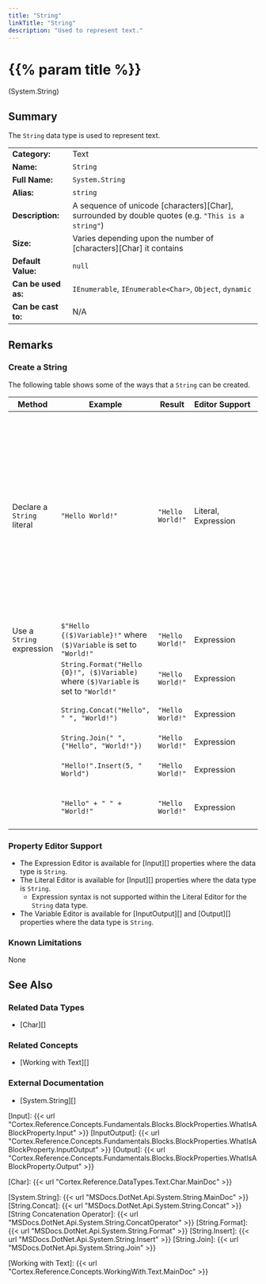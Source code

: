 ```yaml
---
title: "String"
linkTitle: "String"
description: "Used to represent text."
---
```


# {{% param title %}}

<p class="namespace">(System.String)</p>

## Summary

The `String` data type is used to represent text.

| | |
|-|-|
| **Category:**          | Text                                                          |
| **Name:**              | `String`                                                      |
| **Full Name:**         | `System.String`                                               |
| **Alias:**             | `string`                                                      |
| **Description:**       | A sequence of unicode [characters][Char], surrounded by double quotes (e.g. `"This is a string"`) |
| **Size:**              | Varies depending upon the number of [characters][Char] it contains    |
| **Default Value:**     | `null`                                                        |
| **Can be used as:**    | `IEnumerable`, `IEnumerable<Char>`, `Object`, `dynamic`       |
| **Can be cast to:**    | N/A                                                           |

## Remarks

### Create a String

The following table shows some of the ways that a `String` can be created.

| Method | Example | Result | Editor&nbsp;Support | Notes |
|-|-|-|-|-|
| Declare a `String` literal  | `"Hello World!"`       | `"Hello World!"` | Literal, Expression | In the Expression Editor the surrounding double quotes (i.e. `""`) are needed (e.g. `"Hello World!"`); in the Literal Editor they are not (e.g. `Hello World!`). Any double quotes in the Literal Editor will be treated as literal characters that are part of the `String`.  |
| Use a `String` expression   | `$"Hello {($)Variable}!"` where `($)Variable` is set to `"World!"`   | `"Hello World!"`  | Expression | Uses [String Interpolation][] |
|                             | `String.Format("Hello {0}!", ($)Variable)` where `($)Variable` is set to `"World!"`   | `"Hello World!"`  | Expression | Uses [String.Format][] |
|                             | `String.Concat("Hello", " ", "World!")`   | `"Hello World!"`  | Expression | Uses [String.Concat][] |
|                             | `String.Join(" ", {"Hello", "World!"})`   | `"Hello World!"`  | Expression | Uses [String.Join][] |
|                             | `"Hello!".Insert(5, " World")`            | `"Hello World!"`  | Expression | Uses [String.Insert][] |
|                             | `"Hello" + " " + "World!"`                | `"Hello World!"`  | Expression | Uses [String Concatenation Operator][] (i.e. `+`)  |

### Property Editor Support

* The Expression Editor is available for [Input][] properties where the data type is `String`.
* The Literal Editor is available for [Input][] properties where the data type is `String`.
  * Expression syntax is not supported within the Literal Editor for the `String` data type.
* The Variable Editor is available for [InputOutput][] and [Output][] properties where the data type is `String`.

### Known Limitations

None

## See Also

### Related Data Types

* [Char][]

### Related Concepts

* [Working with Text][]

### External Documentation

* [System.String][]

[Input]: {{< url "Cortex.Reference.Concepts.Fundamentals.Blocks.BlockProperties.WhatIsABlockProperty.Input" >}}
[InputOutput]: {{< url "Cortex.Reference.Concepts.Fundamentals.Blocks.BlockProperties.WhatIsABlockProperty.InputOutput" >}}
[Output]: {{< url "Cortex.Reference.Concepts.Fundamentals.Blocks.BlockProperties.WhatIsABlockProperty.Output" >}}

[Char]: {{< url "Cortex.Reference.DataTypes.Text.Char.MainDoc" >}}

[System.String]: {{< url "MSDocs.DotNet.Api.System.String.MainDoc" >}}
[String.Concat]: {{< url "MSDocs.DotNet.Api.System.String.Concat" >}}
[String Concatenation Operator]: {{< url "MSDocs.DotNet.Api.System.String.ConcatOperator" >}}
[String.Format]: {{< url "MSDocs.DotNet.Api.System.String.Format" >}}
[String.Insert]: {{< url "MSDocs.DotNet.Api.System.String.Insert" >}}
[String.Join]: {{< url "MSDocs.DotNet.Api.System.String.Join" >}}

[Working with Text]: {{< url "Cortex.Reference.Concepts.WorkingWith.Text.MainDoc" >}}
